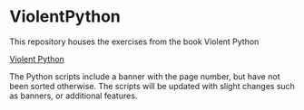 # ViolentPython
This repository houses the exercises from the book Violent Python


[Violent Python](https://www.amazon.com/Violent-Python-Cookbook-Penetration-Engineers/dp/1597499579 "Violent Python on Amazon")

The Python scripts include a banner with the page number, but have not been sorted otherwise.  The scripts will be updated with slight changes such as banners, or additional features.  